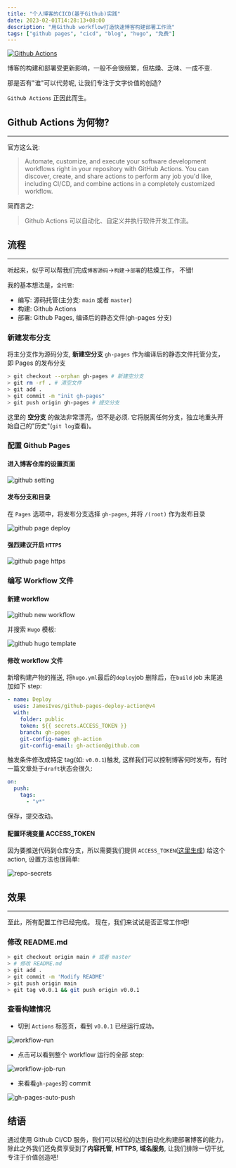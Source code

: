 ```yaml
---
title: "个人博客的CICD(基于Github)实践"
date: 2023-02-01T14:28:13+08:00
description: "用Github workflow打造快速博客构建部署工作流"
tags: ["github pages", "cicd", "blog", "hugo", "免费"]
---
```


<!--more-->

[![Github Actions](/img/github-actions.png)](https://docs.github.com/en/actions)

博客的构建和部署受更新影响，一般不会很频繁，但枯燥、乏味、一成不变.

那是否有"谁"可以代劳呢, 让我们专注于文字价值的创造?

`Github Actions` 正因此而生。

## Github Actions 为何物?

---

官方这么说:

> Automate, customize, and execute your software development workflows right in your repository with GitHub Actions. You can discover, create, and share actions to perform any job you'd like, including CI/CD, and combine actions in a completely customized workflow.

简而言之:

> Github Actions 可以自动化、自定义并执行软件开发工作流。

## 流程

---

听起来，似乎可以帮我们完成`博客源码`->`构建`->`部署`的枯燥工作， 不错!

我的基本想法是，`全托管`:

- 编写: 源码托管(主分支: `main` 或者 `master`)
- 构建: Github Actions
- 部署: Github Pages, 编译后的静态文件(gh-pages 分支)

### 新建发布分支

将主分支作为源码分支, **新建空分支** `gh-pages` 作为编译后的静态文件托管分支，即 Pages 的发布分支

```bash
> git checkout --orphan gh-pages # 新建空分支
> git rm -rf . # 清空文件
> git add .
> git commit -m "init gh-pages"
> git push origin gh-pages # 提交分支
```

这里的 **空分支** 的做法非常漂亮，但不是必须. 它将脱离任何分支，独立地重头开始自己的"历史"(`git log`查看)。

### 配置 Github Pages

#### 进入博客仓库的设置页面

![github setting](/img/gh-pages-setting.png)

#### 发布分支和目录

在 `Pages` 选项中，将发布分支选择 `gh-pages`, 并将 `/(root)` 作为发布目录

![github page deploy](/img/gh-pages-deploy-setting.png)

#### 强烈建议开启 `HTTPS`

![github page https](/img/gh-pages-https.png)

### 编写 Workflow 文件

#### 新建 workflow

![github new workflow](/img/gh-actions-new-workflow.png)

并搜索 `Hugo` 模板:

![github hugo template](/img/workflow-template.png)

#### 修改 workflow 文件

新增构建产物的推送, 将`hugo.yml`最后的`deploy`job 删除后，在`build` job 末尾追加如下 step:

```yaml
- name: Deploy
  uses: JamesIves/github-pages-deploy-action@v4
  with:
    folder: public
    token: ${{ secrets.ACCESS_TOKEN }}
    branch: gh-pages
    git-config-name: gh-action
    git-config-email: gh-action@github.com
```

触发条件修改成特定 tag(如: `v0.0.1`)触发, 这样我们可以控制博客何时发布，有时一篇文章处于`draft`状态会很久:

```yaml
on:
  push:
    tags:
      - "v*"
```

保存，提交改动。

#### 配置环境变量 ACCESS_TOKEN

因为要推送代码到仓库分支，所以需要我们提供 `ACCESS_TOKEN`([这里生成](https://github.com/settings/tokens)) 给这个 action, 设置方法也很简单:

![repo-secrets](/img/repo-secrets.png)

## 效果

---

至此，所有配置工作已经完成。
现在，我们来试试是否正常工作吧!

### 修改 README.md

```bash
> git checkout origin main # 或者 master
> # 修改 README.md
> git add .
> git commit -m 'Modify README'
> git push origin main
> git tag v0.0.1 && git push origin v0.0.1
```

### 查看构建情况

- 切到 `Actions` 标签页，看到 `v0.0.1` 已经运行成功。

![workflow-run](/img/workflow-run.png)

- 点击可以看到整个 workflow 运行的全部 step:

![workflow-job-run](/img/workflow-job-run.png)

- 来看看`gh-pages`的 commit

![gh-pages-auto-push](/img/gh-pages-auto-push.png)

## 结语

通过使用 Github CI/CD 服务，我们可以轻松的达到自动化构建部署博客的能力，
除此之外我们还免费享受到了**内容托管**, **HTTPS**, **域名服务**, 让我们排除一切干扰, 专注于价值创造吧!
